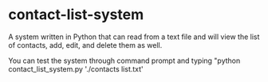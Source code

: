 contact-list-system
===================

A system written in Python that can read from a text file and will view the list of contacts, add, edit, and delete them as well.

You can test the system through command prompt and typing "python contact_list_system.py './contacts list.txt'
